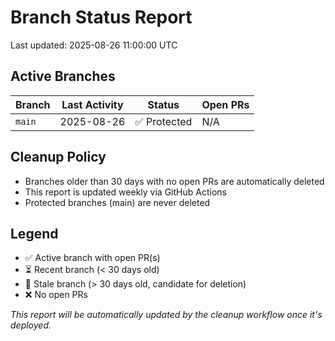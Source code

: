 # Branch Status Report

Last updated: 2025-08-26 11:00:00 UTC

## Active Branches

| Branch | Last Activity | Status | Open PRs |
|--------|---------------|--------|----------|
| `main` | 2025-08-26 | ✅ Protected | N/A |

## Cleanup Policy

- Branches older than 30 days with no open PRs are automatically deleted
- This report is updated weekly via GitHub Actions
- Protected branches (main) are never deleted

## Legend

- ✅ Active branch with open PR(s)
- ⏳ Recent branch (< 30 days old)
- 🔄 Stale branch (> 30 days old, candidate for deletion)
- ❌ No open PRs

*This report will be automatically updated by the cleanup workflow once it's deployed.*
